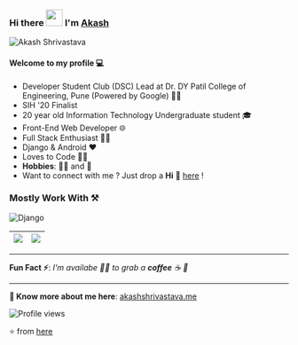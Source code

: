 ### Hi there <img src="https://raw.githubusercontent.com/MartinHeinz/MartinHeinz/master/wave.gif" width="30px"> I'm [Akash](https://akash1362000.github.io/)

![Akash Shrivastava](https://i.imgur.com/0cqmL7P.png)

#### Welcome to my profile 💻

* Developer Student Club (DSC) Lead at Dr. DY Patil College of Engineering, Pune (Powered by Google) 👨‍💻
* SIH '20 Finalist 
* 20 year old Information Technology Undergraduate student 🎓
* Front-End Web Developer 🌐
* Full Stack Enthusiast  👨‍💻
* Django & Android ❤
* Loves to Code 👨‍💻
* **Hobbies**: 🚴‍♂️ and 📸 
* Want to connect with me ? Just drop a **Hi** 👋 [here](https://www.linkedin.com/in/akash136/) ! 

### Mostly Work With ⚒

![Django](https://img.shields.io/badge/-django-darkgreen?style=for-the-badge&logo=django&logoColor=white)

|<img src="https://github-readme-stats.vercel.app/api?username=Akash1362000&&show_icons=true&count_private=true"/>|<img src="https://github-readme-streak-stats.herokuapp.com/?user=Akash1362000"/>|
|---|---|

---

**Fun Fact ⚡**: _I'm availabe 🙋‍♂️ to grab a **coffee** ☕ 🙊_

---

**🔗 Know more about me here**: [akashshrivastava.me](https://akash1362000.github.io/)

![Profile views](https://gpvc.arturio.dev/Akash1362000)

⭐ from [here](https://github.com/Akash1362000/Akash1362000)
